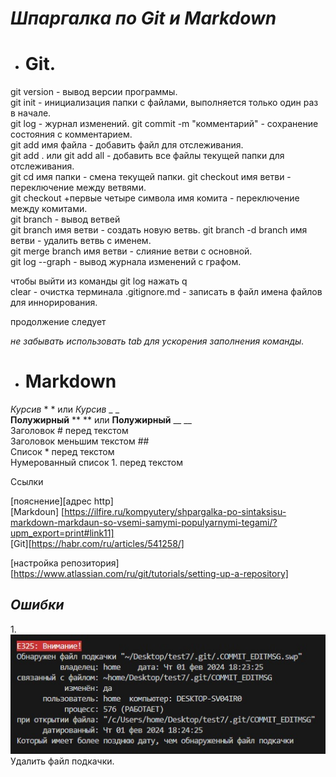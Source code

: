 # ***Шпаргалка по Git и Markdown***

* # **Git.**
git version - вывод версии программы.   
git init - инициализация папки с файлами, выполняется только один раз в начале.   
git log - журнал изменений. 
git commit -m "комментарий" - сохранение состояния с комментарием.  
git add имя файла - добавить файл для отслеживания.  
git add . или git add all - добавить все файлы текущей папки для отслеживания.  
git cd имя папки - смена текущей папки. 
git checkout имя ветви  - переключение между ветвями.   
git checkout +первые четыре символа имя комита - переключение между комитами.  
git branch - вывод ветвей  
git branch имя ветви - создать новую ветвь. 
git branch -d branch имя ветви - удалить ветвь с именем.    
git merge branch имя ветви - слияние ветви с основной.  
git log --graph  - вывод журнала изменений с графом.    

чтобы выйти из команды git log нажать q    
clear - очистка терминала 
.gitignore.md - записать  в файл имена файлов для иннорирования. 

продолжение следует

*не забывать использовать tab для ускорения заполнения команды.*




* # **Markdown**    
*Курсив*  * *  или _Курсив_ _ _  
**Полужирный**  ** ** или __Полужирный__ __ __     
Заголовок #  перед текстом  
Заголовок меньшим текстом ##    
Список *  перед текстом     
Нумерованный список 1.  перед текстом



Ссылки 

[пояснение][адрес http]     
[Markdoun] [https://ilfire.ru/kompyutery/shpargalka-po-sintaksisu-markdown-markdaun-so-vsemi-samymi-populyarnymi-tegami/?upm_export=print#link11]   
[Git][https://habr.com/ru/articles/541258/]

[настройка репозитория][https://www.atlassian.com/ru/git/tutorials/setting-up-a-repository]


## *Ошибки*
1.![изображение не найдено](e325.jpg)
Удалить файл подкачки.